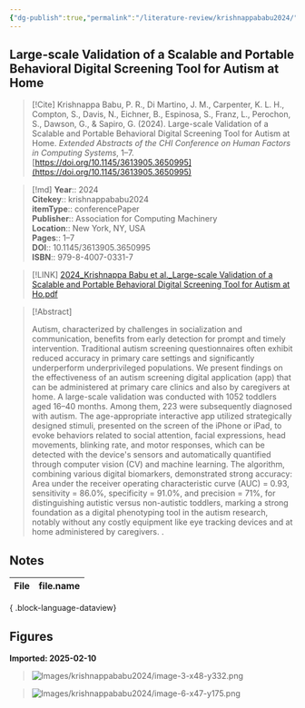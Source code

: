 ```yaml
---
{"dg-publish":true,"permalink":"/literature-review/krishnappababu2024/","title":"Large-scale Validation of a Scalable and Portable Behavioral Digital Screening Tool for Autism at Home","tags":["EyeTracking"]}
---
```



## Large-scale Validation of a Scalable and Portable Behavioral Digital Screening Tool for Autism at Home

> [!Cite]
> Krishnappa Babu, P. R., Di Martino, J. M., Carpenter, K. L. H., Compton, S., Davis, N., Eichner, B., Espinosa, S., Franz, L., Perochon, S., Dawson, G., & Sapiro, G. (2024). Large-scale Validation of a Scalable and Portable Behavioral Digital Screening Tool for Autism at Home. _Extended Abstracts of the CHI Conference on Human Factors in Computing Systems_, 1–7. [https://doi.org/10.1145/3613905.3650995](https://doi.org/10.1145/3613905.3650995)


>[!md]
> **Year**:: 2024   
> **Citekey**:: krishnappababu2024  
> **itemType**:: conferencePaper  
> **Publisher**:: Association for Computing Machinery  
> **Location**:: New York, NY, USA   
> **Pages**:: 1–7  
> **DOI**:: 10.1145/3613905.3650995  
> **ISBN**:: 979-8-4007-0331-7    

> [!LINK] 
> [2024_Krishnappa Babu et al._Large-scale Validation of a Scalable and Portable Behavioral Digital Screening Tool for Autism at Ho.pdf](zotero://select/library/items/Y8T2T5JM)

> [!Abstract]
>
> Autism, characterized by challenges in socialization and communication, benefits from early detection for prompt and timely intervention. Traditional autism screening questionnaires often exhibit reduced accuracy in primary care settings and significantly underperform underprivileged populations. We present findings on the effectiveness of an autism screening digital application (app) that can be administered at primary care clinics and also by caregivers at home. A large-scale validation was conducted with 1052 toddlers aged 16–40 months. Among them, 223 were subsequently diagnosed with autism. The age-appropriate interactive app utilized strategically designed stimuli, presented on the screen of the iPhone or iPad, to evoke behaviors related to social attention, facial expressions, head movements, blinking rate, and motor responses, which can be detected with the device's sensors and automatically quantified through computer vision (CV) and machine learning. The algorithm, combining various digital biomarkers, demonstrated strong accuracy: Area under the receiver operating characteristic curve (AUC) = 0.93, sensitivity = 86.0%, specificity = 91.0%, and precision = 71%, for distinguishing autistic versus non-autistic toddlers, marking a strong foundation as a digital phenotyping tool in the autism research, notably without any costly equipment like eye tracking devices and at home administered by caregivers.
>.
> 


## Notes

| File | file.name |
| ---- | --------- |

{ .block-language-dataview}


## Figures

**Imported: 2025-02-10**

> ![Images/krishnappababu2024/image-3-x48-y332.png](/img/user/Images/krishnappababu2024/image-3-x48-y332.png)

> ![Images/krishnappababu2024/image-6-x47-y175.png](/img/user/Images/krishnappababu2024/image-6-x47-y175.png)